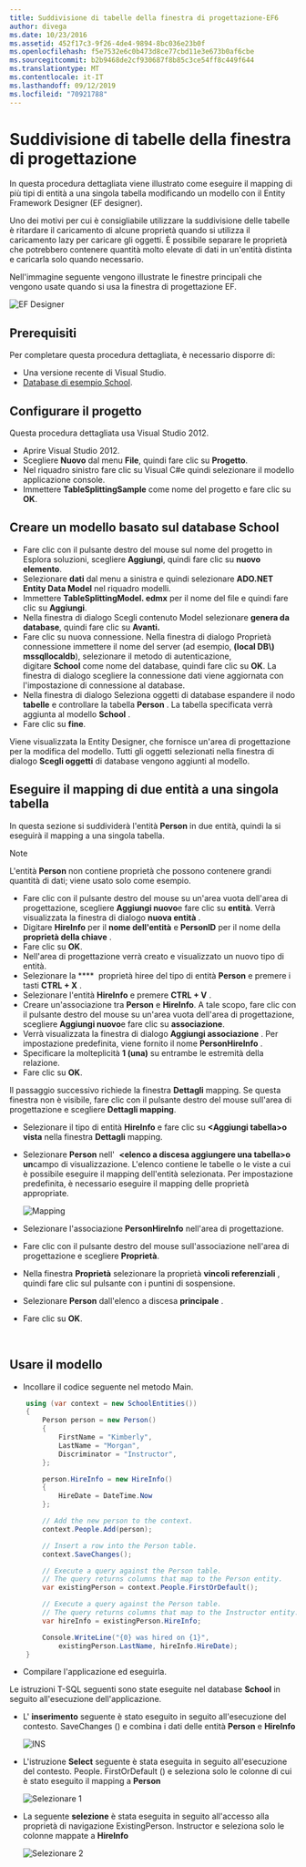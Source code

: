 ```yaml
---
title: Suddivisione di tabelle della finestra di progettazione-EF6
author: divega
ms.date: 10/23/2016
ms.assetid: 452f17c3-9f26-4de4-9894-8bc036e23b0f
ms.openlocfilehash: f5e7532e6c0b473d8ce77cbd11e3e673b0af6cbe
ms.sourcegitcommit: b2b9468de2cf930687f8b85c3ce54ff8c449f644
ms.translationtype: MT
ms.contentlocale: it-IT
ms.lasthandoff: 09/12/2019
ms.locfileid: "70921788"
---
```

# <a name="designer-table-splitting"></a>Suddivisione di tabelle della finestra di progettazione
In questa procedura dettagliata viene illustrato come eseguire il mapping di più tipi di entità a una singola tabella modificando un modello con il Entity Framework Designer (EF designer).

Uno dei motivi per cui è consigliabile utilizzare la suddivisione delle tabelle è ritardare il caricamento di alcune proprietà quando si utilizza il caricamento lazy per caricare gli oggetti. È possibile separare le proprietà che potrebbero contenere quantità molto elevate di dati in un'entità distinta e caricarla solo quando necessario.

Nell'immagine seguente vengono illustrate le finestre principali che vengono usate quando si usa la finestra di progettazione EF.

![EF Designer](~/ef6/media/efdesigner.png)

## <a name="prerequisites"></a>Prerequisiti

Per completare questa procedura dettagliata, è necessario disporre di:

- Una versione recente di Visual Studio.
- [Database di esempio School](~/ef6/resources/school-database.md).

## <a name="set-up-the-project"></a>Configurare il progetto

Questa procedura dettagliata usa Visual Studio 2012.

-   Aprire Visual Studio 2012.
-   Scegliere **Nuovo** dal menu **File**, quindi fare clic su **Progetto**.
-   Nel riquadro sinistro fare clic su Visual C\#e quindi selezionare il modello applicazione console.
-   Immettere **TableSplittingSample** come nome del progetto e fare clic su **OK**.

## <a name="create-a-model-based-on-the-school-database"></a>Creare un modello basato sul database School

-   Fare clic con il pulsante destro del mouse sul nome del progetto in Esplora soluzioni, scegliere **Aggiungi**, quindi fare clic su **nuovo elemento**.
-   Selezionare **dati** dal menu a sinistra e quindi selezionare **ADO.NET Entity Data Model** nel riquadro modelli.
-   Immettere **TableSplittingModel. edmx** per il nome del file e quindi fare clic su **Aggiungi**.
-   Nella finestra di dialogo Scegli contenuto Model selezionare **genera da database**, quindi fare clic su **Avanti.**
-   Fare clic su nuova connessione. Nella finestra di dialogo Proprietà connessione immettere il nome del server (ad esempio, **(local DB\\) mssqllocaldb**), selezionare il metodo di autenticazione, digitare **School** come nome del database, quindi fare clic su **OK**.
    La finestra di dialogo scegliere la connessione dati viene aggiornata con l'impostazione di connessione al database.
-   Nella finestra di dialogo Seleziona oggetti di database espandere il nodo **tabelle** e controllare la tabella **Person** . La tabella specificata verrà aggiunta al modello **School** .
-   Fare clic su **fine**.

Viene visualizzata la Entity Designer, che fornisce un'area di progettazione per la modifica del modello. Tutti gli oggetti selezionati nella finestra di dialogo **Scegli oggetti** di database vengono aggiunti al modello.

## <a name="map-two-entities-to-a-single-table"></a>Eseguire il mapping di due entità a una singola tabella

In questa sezione si suddividerà l'entità **Person** in due entità, quindi la si eseguirà il mapping a una singola tabella.

> [!NOTE]
> L'entità **Person** non contiene proprietà che possono contenere grandi quantità di dati; viene usato solo come esempio.

-   Fare clic con il pulsante destro del mouse su un'area vuota dell'area di progettazione, scegliere **Aggiungi nuovo**e fare clic su **entità**.
    Verrà visualizzata la finestra di dialogo **nuova entità** .
-   Digitare **HireInfo** per il **nome dell'entità** e **PersonID** per il nome della **proprietà della chiave** .
-   Fare clic su **OK**.
-   Nell'area di progettazione verrà creato e visualizzato un nuovo tipo di entità.
-   Selezionare la ****  proprietà hiree del tipo di entità **Person** e premere i tasti **CTRL + X** .
-   Selezionare l'entità **HireInfo** e premere **CTRL + V** .
-   Creare un'associazione tra **Person** e **HireInfo**. A tale scopo, fare clic con il pulsante destro del mouse su un'area vuota dell'area di progettazione, scegliere **Aggiungi nuovo**e fare clic su **associazione**.
-   Verrà visualizzata la finestra di dialogo **Aggiungi associazione** . Per impostazione predefinita, viene fornito il nome **PersonHireInfo** .
-   Specificare la molteplicità **1 (una)** su entrambe le estremità della relazione.
-   Fare clic su **OK**.

Il passaggio successivo richiede la finestra **Dettagli** mapping. Se questa finestra non è visibile, fare clic con il pulsante destro del mouse sull'area di progettazione e scegliere **Dettagli mapping**.

-   Selezionare il tipo di entità **HireInfo** e fare clic su **&lt;Aggiungi tabella&gt;o vista** nella finestra **Dettagli** mapping.
-   Selezionare **Person** nell'   **&lt;elenco a discesa aggiungere una tabella&gt;o un**campo di visualizzazione. L'elenco contiene le tabelle o le viste a cui è possibile eseguire il mapping dell'entità selezionata.
    Per impostazione predefinita, è necessario eseguire il mapping delle proprietà appropriate.

    ![Mapping](~/ef6/media/mapping.png)

-   Selezionare l'associazione **PersonHireInfo** nell'area di progettazione.
-   Fare clic con il pulsante destro del mouse sull'associazione nell'area di progettazione e scegliere **Proprietà**.
-   Nella finestra **Proprietà** selezionare la proprietà **vincoli referenziali** , quindi fare clic sul pulsante con i puntini di sospensione.
-   Selezionare **Person** dall'elenco a discesa **principale** .
-   Fare clic su **OK**.

 

## <a name="use-the-model"></a>Usare il modello

-   Incollare il codice seguente nel metodo Main.

``` csharp
    using (var context = new SchoolEntities())
    {
        Person person = new Person()
        {
            FirstName = "Kimberly",
            LastName = "Morgan",
            Discriminator = "Instructor",
        };

        person.HireInfo = new HireInfo()
        {
            HireDate = DateTime.Now
        };

        // Add the new person to the context.
        context.People.Add(person);

        // Insert a row into the Person table.  
        context.SaveChanges();

        // Execute a query against the Person table.
        // The query returns columns that map to the Person entity.
        var existingPerson = context.People.FirstOrDefault();

        // Execute a query against the Person table.
        // The query returns columns that map to the Instructor entity.
        var hireInfo = existingPerson.HireInfo;

        Console.WriteLine("{0} was hired on {1}",
            existingPerson.LastName, hireInfo.HireDate);
    }
```
-   Compilare l'applicazione ed eseguirla.

Le istruzioni T-SQL seguenti sono state eseguite nel database **School** in seguito all'esecuzione dell'applicazione. 

-   L' **inserimento** seguente è stato eseguito in seguito all'esecuzione del contesto. SaveChanges () e combina i dati delle entità **Person** e **HireInfo**

    ![INS](~/ef6/media/insert.png)

-   L'istruzione **Select** seguente è stata eseguita in seguito all'esecuzione del contesto. People. FirstOrDefault () e seleziona solo le colonne di cui è stato eseguito il mapping a **Person**

    ![Selezionare 1](~/ef6/media/select1.png)

-   La seguente **selezione** è stata eseguita in seguito all'accesso alla proprietà di navigazione ExistingPerson. Instructor e seleziona solo le colonne mappate a **HireInfo**

    ![Selezionare 2](~/ef6/media/select2.png)
